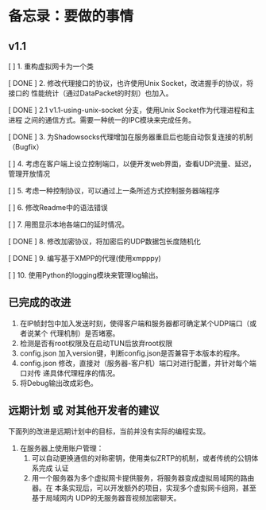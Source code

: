 备忘录：要做的事情
==================

## v1.1

[      ] 1. 重构虚拟网卡为一个类

[ DONE ] 2. 修改代理接口的协议，也许使用Unix Socket，改进握手的协议，将接口的
            性能统计（通过DataPacket的时刻）也加入。

[ DONE ] 2.1 v1.1-using-unix-socket 分支，使用Unix Socket作为代理进程和主进程
             之间的通信方式。需要一种统一的IPC模块来完成任务。

[ DONE ] 3. 为Shadowsocks代理增加在服务器重启后也能自动恢复连接的机制（Bugfix）

[      ] 4. 考虑在客户端上设立控制端口，以便开发web界面，查看UDP流量、延迟，管理开放情况

[      ] 5. 考虑一种控制协议，可以通过上一条所述方式控制服务器端程序

[      ] 6. 修改Readme中的语法错误

[      ] 7. 用图显示本地各端口的延时情况。

[ DONE ] 8. 修改加密协议，将加密后的UDP数据包长度随机化

[ DONE ] 9. 编写基于XMPP的代理(使用xmpppy)

[      ] 10. 使用Python的logging模块来管理log输出。


## 已完成的改进

1. 在IP帧封包中加入发送时刻，使得客户端和服务器都可确定某个UDP端口（或者说某个
   代理机制）是否堵塞。
1. 检测是否有root权限及在启动TUN后放弃root权限
1. config.json 加入version键，判断config.json是否兼容于本版本的程序。
1. config.json 修改，直接对（服务器-客户机）端口对进行配置，并针对每个端口对传
   递具体代理程序的情况。
1. 将Debug输出改成彩色。

## 远期计划 或 对其他开发者的建议

下面列的改进是远期计划中的目标，当前并没有实际的编程实现。

1. 在服务器上使用账户管理：
    1. 可以自动更换通信的对称密钥，使用类似ZRTP的机制，或者传统的公钥体系完成
       认证
    1. 用一个服务器为多个虚拟网卡提供服务，将服务器变成虚拟局域网的路由器。在
       本条实现后，可以开发额外的项目，实现多个虚拟网卡组网，甚至基于局域网内
       UDP的无服务器音视频加密聊天。
